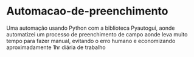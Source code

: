 # Automacao-de-preenchimento
Uma automação usando Python com a biblioteca Pyautogui, aonde automatizei um processo de preenchimento de campo aonde leva muito tempo para fazer manual, evitando o erro humano e economizando aproximadamente 1hr diária de trabalho 
